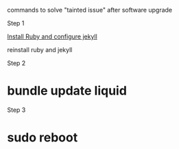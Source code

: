 commands to solve "tainted issue" after software upgrade

Step 1

<a href="https://colingallagher.me/2021/04/15/installing-jekyll-apple-m1-mac.html" target="_blank">Install Ruby and configure jekyll </a>

reinstall ruby and jekyll

Step 2

# bundle update liquid

Step 3

# sudo reboot

